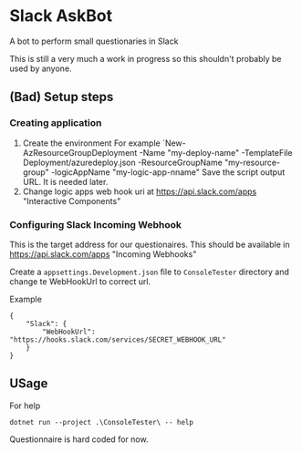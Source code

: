 # Slack AskBot
A bot to perform small questionaries in Slack

This is still a very much a work in progress so this shouldn't probably be used by anyone.

## (Bad) Setup steps

### Creating application
1. Create the environment
   For example `New-AzResourceGroupDeployment -Name "my-deploy-name" -TemplateFile Deployment/azuredeploy.json -ResourceGroupName "my-resource-group" -logicAppName "my-logic-app-nname"
   Save the script output URL. It is needed later.
2. Change logic apps web hook uri at https://api.slack.com/apps "Interactive Components"

### Configuring Slack Incoming Webhook
This is the target address for our questionaires. This should be available in https://api.slack.com/apps "Incoming Webhooks"

Create a `appsettings.Development.json` file to `ConsoleTester` directory and change te WebHookUrl to correct url. 

Example
```
{
    "Slack": {
        "WebHookUrl": "https://hooks.slack.com/services/SECRET_WEBHOOK_URL"
    }
}
```

## USage
For help

```
dotnet run --project .\ConsoleTester\ -- help 
```

Questionnaire is hard coded for now.